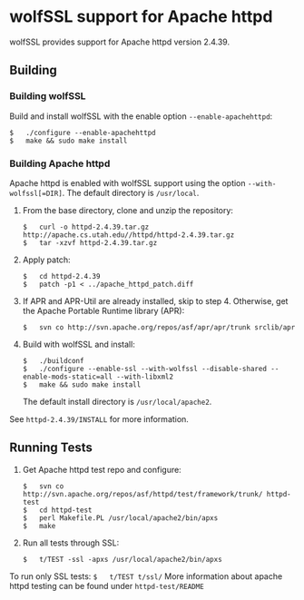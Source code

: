 # wolfSSL support for Apache httpd
wolfSSL provides support for Apache httpd version 2.4.39.
## Building
### Building wolfSSL
Build and install wolfSSL with the enable option `--enable-apachehttpd`:
```
$   ./configure --enable-apachehttpd
$   make && sudo make install
```
### Building Apache httpd
Apache httpd is enabled with wolfSSL support using the option `--with-wolfssl[=DIR]`. The default directory is `/usr/local`.

1. From the base directory, clone and unzip the repository:
    ```console
    $   curl -o httpd-2.4.39.tar.gz http://apache.cs.utah.edu//httpd/httpd-2.4.39.tar.gz
    $   tar -xzvf httpd-2.4.39.tar.gz
    ```
2. Apply patch:
    ```
    $   cd httpd-2.4.39
    $   patch -p1 < ../apache_httpd_patch.diff
    ```
3. If APR and APR-Util are already installed, skip to step 4. Otherwise, get the Apache Portable Runtime library (APR):
    ```
    $   svn co http://svn.apache.org/repos/asf/apr/apr/trunk srclib/apr
    ```
4. Build with wolfSSL and install:
    ```
    $   ./buildconf
    $   ./configure --enable-ssl --with-wolfssl --disable-shared --enable-mods-static=all --with-libxml2
    $   make && sudo make install
    ```
    The default install directory is `/usr/local/apache2`.

See `httpd-2.4.39/INSTALL` for more information.

## Running Tests

1. Get Apache httpd test repo and configure:
    ```
    $   svn co http://svn.apache.org/repos/asf/httpd/test/framework/trunk/ httpd-test
    $   cd httpd-test
    $   perl Makefile.PL /usr/local/apache2/bin/apxs 
    $   make
    ```
2. Run all tests through SSL:
    ```
    $   t/TEST -ssl -apxs /usr/local/apache2/bin/apxs 
    ```
To run only SSL tests:
    ```
    $   t/TEST t/ssl/
    ```
More information about apache httpd testing can be found under `httpd-test/README`

